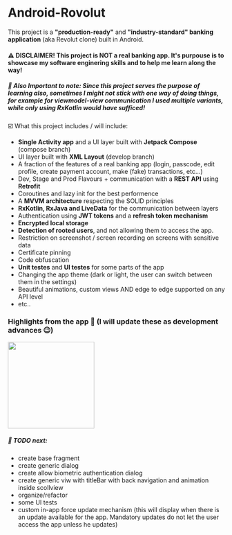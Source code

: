 # Android-Rovolut

This project is a **"production-ready"** and **"industry-standard" banking application** (aka Revolut clone) built in Android.
<br>
#### ⚠️ DISCLAIMER! This project is NOT a real banking app. It's purpouse is to showcase my software enginering skills and to help me learn along the way!
##### 📘 Also Important to note: Since this project serves the purpose of learning also, sometimes I might not stick with one way of doing things, for example for viewmodel-view communication I used multiple variants, while only using RxKotlin would have sufficed!

☑️ What this project includes / will include:
<ul>
<li> <b>Single Activity app</b> and a UI layer built with <b>Jetpack Compose</b> (compose branch)
<li> UI layer built with <b>XML Layout</b> (develop branch)
<li> A fraction of the features of a real banking app (login, passcode, edit profile, create payment account, make (fake) transactions, etc...)
<li> Dev, Stage and Prod Flavours + communication with a <b>REST API</b> using <b>Retrofit</b>
<li> Coroutines and lazy init for the best performence
<li> A <b>MVVM architecture</b> respecting the SOLID principles
<li> <b>RxKotlin, RxJava and LiveData</b> for the communication between layers
<li> Authentication using <b>JWT tokens</b> and a <b>refresh token mechanism</b>
<li> <b>Encrypted local storage</b>
<li> <b>Detection of rooted users</b>, and not allowing them to access the app.
<li> Restriction on screenshot / screen recording on screens with sensitive data
<li> Certificate pinning
<li> Code obfuscation
<li> <b>Unit testes</b> and <b>UI testes</b> for some parts of the app
<li> Changing the app theme (dark or light, the user can switch between them in the settings)
<li> Beautiful animations, custom views AND edge to edge supported on any API level
<li> etc..
</ul>

### Highlights from the app 📱 (I will update these as development advances 😉)

<img src="readme_assets/welcom_screen_showcase.gif" width="200" />

##### 🔨 TODO next:

<ul>
<li> create base fragment
<li> create generic dialog
<li> create allow biometric authentication dialog
<li> create generic viw with titleBar with back navigation and animation inside scollview
<li> organize/refactor
<li> some UI tests
<li> custom in-app force update mechanism (this will display when there is an update available for the app. Mandatory updates do not let the user access the app unless he updates)
</ul>
